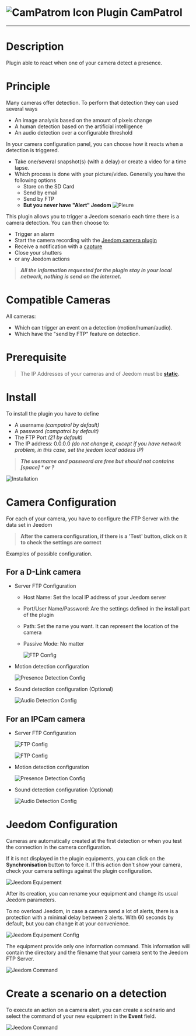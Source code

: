 ![CamPatrom Icon](../images/camPatrol_icon-50.png) Plugin CamPatrol
==
---

Description
==

Plugin able to react when one of your camera detect a presence.

Principle
==

Many cameras offer detection. To perform that detection they can used several ways
* An image analysis based on the amount of pixels change
* A human detection based on the artificial intelligence 
* An audio detection over a configurable threshold

In your camera configuration panel, you can choose how it reacts when a detection is triggered.
- Take one/several snapshot(s) (with a delay) or create a video for a time lapse.
- Which process is done with your picture/video. Generally you have the following options
  - Store on the SD Card
  - Send by email
  - Send by FTP
  - **But you never have "Alert" Jeedom** ![Pleure](../images/cry-16.png)

This plugin allows you to trigger a Jeedom scenario each time there is a camera detection.
You can then choose to:
- Trigger an alarm
- Start the camera recording with the [Jeedom camera plugin](https://doc.jeedom.com/en_US/plugins/security/camera)
- Receive a notification with a [capture](https://doc.jeedom.com/en_US/plugins/security/camera/#Save%20and%20send%20capture)
- Close your shutters
- or any Jeedom actions

> ___All the information requested for the plugin stay in your local network, nothing is send on the internet.___

Compatible Cameras
==

All cameras:
- Which can trigger an event on a detection (motion/human/audio).
- Which have the "send by FTP" feature on detection.

Prerequisite
==

>  The IP Addresses of your cameras and of Jeedom must be **[static](https://community.fs.com/blog/dhcp-vs-static-ip-differences.html).**


Install
==

To install the plugin you have to define
 * A username _(campatrol by default)_
 * A password _(campatrol by default)_
 * The FTP Port _(21 by default)_
 * The IP address: 0.0.0.0 _(do not change it, except if you have network problem, in this case, set the jeedom local addess IP)_

> ___The username and password are free but should not contains [space] * or ?___

![Installation](../images/en_install.png)

Camera Configuration
==

For each of your camera, you have to configure the FTP Server with the data set in Jeedom


> **After the camera configuration, if there is a 'Test' button, click on it to check the settings are correct**

Examples of possible configuration.

For a D-Link camera
--

- Server FTP Configuration
  - Host Name: Set the local IP address of your Jeedom server
  - Port/User Name/Password: Are the settings defined in the install part of the plugin
  - Path: Set the name you want. It can represent the location of the camera
  - Passive Mode: No matter
  
    ![FTP Config](../images/DLinkFTPConfig.png)
- Motion detection configuration

  ![Presence Detection Config](../images/DLinkMotionDetectionConfig.png)
- Sound detection configuration (Optional)

  ![Audio Detection Config](../images/DLinkSoundDetectionConfig.png)

For an IPCam camera
--

- Server FTP Configuration

  ![FTP Config](../images/en_IPCamFTPEnable.png)

  ![FTP Config](../images/en_IPCamFTPSettings.png)
- Motion detection configuration
  
  ![Presence Detection Config](../images/en_IPCamMotionDetection.png)

- Sound detection configuration (Optional)
  
  ![Audio Detection Config](../images/en_IPCamSoundDetection.png)


Jeedom Configuration
==

Cameras are automatically created at the first detection or when you test the connection in the camera configuration.

If it is not displayed in the plugin equipments, you can click on the **Synchronisation** button to force it. If this action don't show your camera, check your camera settings against the plugin configuration.

![Jeedom Equipement](../images/en_JeedomEquipment.png)

After its creation, you can rename your equipment and change its usual Jeedom parameters.

To no overload Jeedom, in case a camera send a lot of alerts, there is a protection with a minimal delay between 2 alerts. With 60 seconds by default, but you can change it at your convenience.

![Jeedom Equipement Config](../images/en_JeedomEquipmentConfig.png)

The equipment provide only one information command. This information will contain the directory and the filename that your camera sent to the Jeedom FTP Server.

![Jeedom Command](../images/en_JeedomEquipmentCmd.png)

Create a scenario on a detection
==

To execute an action on a camera alert, you can create a scénario and select the command of your new equipment in the **Event** field.

![Jeedom Command](../images/en_ScenarioJeedom.png)
